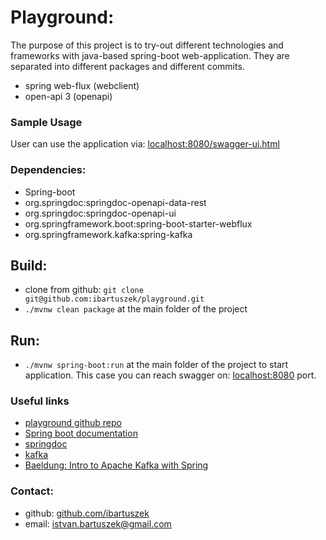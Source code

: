 # Playground:
The purpose of this project is to try-out different technologies and frameworks with java-based
spring-boot web-application. They are separated into different packages and different commits.
 - spring web-flux (webclient)
 - open-api 3 (openapi)

### Sample Usage
User can use the application via:
<a href=http://localhost:8080/swagger-ui.html#/>localhost:8080/swagger-ui.html</a>

### Dependencies:
 - Spring-boot
 - org.springdoc:springdoc-openapi-data-rest
 - org.springdoc:springdoc-openapi-ui
 - org.springframework.boot:spring-boot-starter-webflux
 - org.springframework.kafka:spring-kafka

## Build:
 - clone from github: `git clone git@github.com:ibartuszek/playground.git`
 - `./mvnw clean package` at the main folder of the project

## Run:
 - `./mvnw spring-boot:run` at the main folder of the project to start application. This case you can reach swagger on: <a href=http://localhost:8080/swagger-ui.html#/>localhost:8080</a> port.

### Useful links
- <a href="https://github.com/ibartuszek/playground">playground github repo</a>
- <a href="https://docs.spring.io/spring-boot/docs/current/reference/htmlsingle/">Spring boot documentation</a>
- <a href="https://springdoc.org">springdoc</a>
- <a href="https://kafka.apache.org/">kafka</a>
- <a href="https://www.baeldung.com/spring-kafka">Baeldung: Intro to Apache Kafka with Spring</a>

### Contact:
- github: <a href="https://github.com/ibartuszek">github.com/ibartuszek</a>
- email: <a href="mailto:istvan.bartuszek@gmail.com">istvan.bartuszek@gmail.com</a>